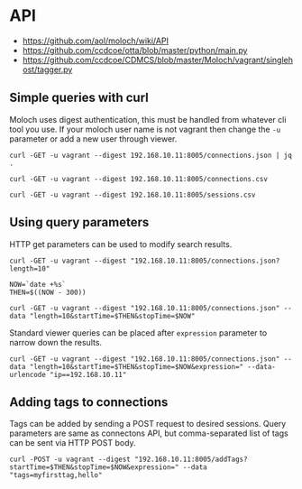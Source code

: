# API

* https://github.com/aol/moloch/wiki/API
* https://github.com/ccdcoe/otta/blob/master/python/main.py
* https://github.com/ccdcoe/CDMCS/blob/master/Moloch/vagrant/singlehost/tagger.py

## Simple queries with curl

Moloch uses digest authentication, this must be handled from whatever cli tool you use. If your moloch user name is not vagrant then change the `-u` parameter or add a new user through viewer.

```
curl -GET -u vagrant --digest 192.168.10.11:8005/connections.json | jq .
```
```
curl -GET -u vagrant --digest 192.168.10.11:8005/connections.csv
```
```
curl -GET -u vagrant --digest 192.168.10.11:8005/sessions.csv
```

## Using query parameters

HTTP get parameters can be used to modify search results.

```
curl -GET -u vagrant --digest "192.168.10.11:8005/connections.json?length=10"
```

```
NOW=`date +%s`
THEN=$((NOW - 300))

curl -GET -u vagrant --digest "192.168.10.11:8005/connections.json" --data "length=10&startTime=$THEN&stopTime=$NOW"
```

Standard viewer queries can be placed after `expression` parameter to narrow down the results.

```
curl -GET -u vagrant --digest "192.168.10.11:8005/connections.json" --data "length=10&startTime=$THEN&stopTime=$NOW&expression=" --data-urlencode "ip==192.168.10.11"
```

## Adding tags to connections

Tags can be added by sending a POST request to desired sessions. Query parameters are same as connectons API, but comma-separated list of tags can be sent via HTTP POST body.

```
curl -POST -u vagrant --digest "192.168.10.11:8005/addTags?startTime=$THEN&stopTime=$NOW&expression=" --data "tags=myfirsttag,hello"
```
